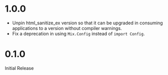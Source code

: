 # 1.0.0

* Unpin html_sanitize_ex version so that it can be upgraded in consuming
  applications to a version without compiler warnings.
* Fix a deprecation in using `Mix.Config` instead of `import Config`.

# 0.1.0

Initial Release
